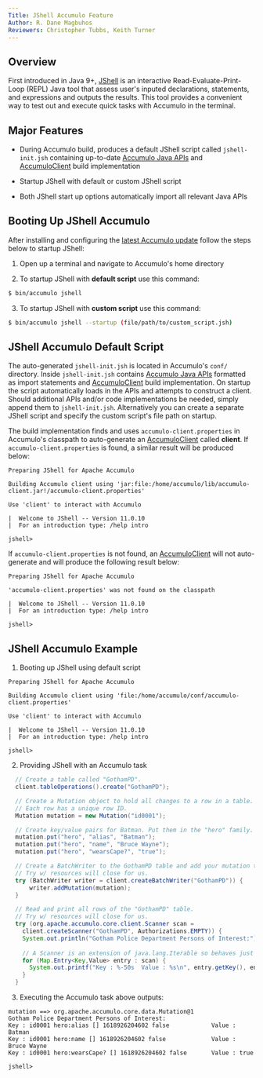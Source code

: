 ```yaml
---
Title: JShell Accumulo Feature
Author: R. Dane Magbuhos
Reviewers: Christopher Tubbs, Keith Turner
---
```


## Overview
First introduced in Java 9+, [JShell][JShell Doc] is an interactive Read-Evaluate-Print-Loop (REPL) 
Java tool that assess user's inputed declarations, statements, and expressions and outputs 
the results. This tool provides a convenient way to test out and execute quick tasks with Accumulo
in the terminal.

## Major Features
* During Accumulo build, produces a default JShell script called `jshell-init.jsh` 
containing up-to-date [Accumulo Java APIs][public APIs] and [AccumuloClient][client] 
build implementation

* Startup JShell with default or custom JShell script 

* Both JShell start up options automatically import all relevant Java APIs 

## Booting Up JShell Accumulo
After installing and configuring the [latest Accumulo update][accumulo-repo]
follow the steps below to startup JShell:

1) Open up a terminal and navigate to Accumulo's home directory 

2) To startup JShell with **default script** use this command:

```bash
$ bin/accumulo jshell 
```
3) To startup JShell with **custom script** use this command:

```bash
$ bin/accumulo jshell --startup (file/path/to/custom_script.jsh)
```
## JShell Accumulo Default Script
The auto-generated `jshell-init.jsh` is located in Accumulo's `conf/` directory. 
Inside `jshell-init.jsh` contains [Accumulo Java APIs][public APIs] formatted as import statements 
and [AccumuloClient][client] build implementation. On startup the script automatically loads in the 
APIs and attempts to construct a client. Should additional APIs and/or code implementations be 
needed, simply append them to `jshell-init.jsh`. Alternatively you can create a separate JShell 
script and specify the custom script's file path on startup.

The build implementation finds and uses `accumulo-client.properties` in Accumulo's 
classpath to auto-generate an [AccumuloClient][client] called **client**. 
If `accumulo-client.properties` is found, a similar result will be produced below:

``` 
Preparing JShell for Apache Accumulo 

Building Accumulo client using 'jar:file:/home/accumulo/lib/accumulo-client.jar!/accumulo-client.properties'

Use 'client' to interact with Accumulo

|  Welcome to JShell -- Version 11.0.10
|  For an introduction type: /help intro

jshell> 
```
If `accumulo-client.properties` is not found, an [AccumuloClient][client] will not 
auto-generate and will produce the following result below:

```
Preparing JShell for Apache Accumulo 

'accumulo-client.properties' was not found on the classpath

|  Welcome to JShell -- Version 11.0.10
|  For an introduction type: /help intro

jshell> 
```

## JShell Accumulo Example
1) Booting up JShell using default script

```
Preparing JShell for Apache Accumulo 

Building Accumulo client using 'file:/home/accumulo/conf/accumulo-client.properties'

Use 'client' to interact with Accumulo

|  Welcome to JShell -- Version 11.0.10
|  For an introduction type: /help intro

jshell> 
```

2) Providing JShell with an Accumulo task

```Java
  // Create a table called "GothamPD".
  client.tableOperations().create("GothamPD");

  // Create a Mutation object to hold all changes to a row in a table. 
  // Each row has a unique row ID.
  Mutation mutation = new Mutation("id0001");

  // Create key/value pairs for Batman. Put them in the "hero" family.
  mutation.put("hero", "alias", "Batman");
  mutation.put("hero", "name", "Bruce Wayne");
  mutation.put("hero", "wearsCape?", "true");

  // Create a BatchWriter to the GothamPD table and add your mutation to it. 
  // Try w/ resources will close for us.
  try (BatchWriter writer = client.createBatchWriter("GothamPD")) {
      writer.addMutation(mutation);
  }

  // Read and print all rows of the "GothamPD" table. 
  // Try w/ resources will close for us.
  try (org.apache.accumulo.core.client.Scanner scan =
    client.createScanner("GothamPD", Authorizations.EMPTY)) {
    System.out.println("Gotham Police Department Persons of Interest:");
    
    // A Scanner is an extension of java.lang.Iterable so behaves just like one.
    for (Map.Entry<Key,Value> entry : scan) {
      System.out.printf("Key : %-50s  Value : %s\n", entry.getKey(), entry.getValue());
    }
  }
```

3) Executing the Accumulo task above outputs:

```
mutation ==> org.apache.accumulo.core.data.Mutation@1
Gotham Police Department Persons of Interest:
Key : id0001 hero:alias [] 1618926204602 false            Value : Batman
Key : id0001 hero:name [] 1618926204602 false             Value : Bruce Wayne
Key : id0001 hero:wearsCape? [] 1618926204602 false       Value : true

jshell>
```

[accumulo-repo]: https://github.com/apache/accumulo
[client]: https://www.javadoc.io/doc/org.apache.accumulo/accumulo-core/latest/org/apache/accumulo/core/client/AccumuloClient.html
[JShell Doc]: https://docs.oracle.com/javase/9/jshell/introduction-jshell.htm#JSHEL-GUID-630F27C8-1195-4989-9F6B-2C51D46F52C8
[public APIs]: https://accumulo.apache.org/api/





















